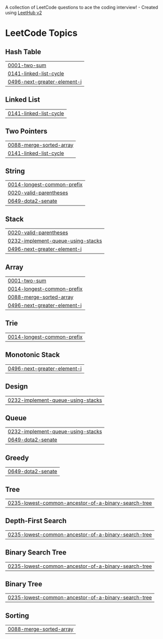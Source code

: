 A collection of LeetCode questions to ace the coding interview! - Created using [LeetHub v2](https://github.com/arunbhardwaj/LeetHub-2.0)
<!---LeetCode Topics Start-->
# LeetCode Topics
## Hash Table
|  |
| ------- |
| [0001-two-sum](https://github.com/Arushigh21/LeetCode/tree/master/0001-two-sum) |
| [0141-linked-list-cycle](https://github.com/Arushigh21/LeetCode/tree/master/0141-linked-list-cycle) |
| [0496-next-greater-element-i](https://github.com/Arushigh21/LeetCode/tree/master/0496-next-greater-element-i) |
## Linked List
|  |
| ------- |
| [0141-linked-list-cycle](https://github.com/Arushigh21/LeetCode/tree/master/0141-linked-list-cycle) |
## Two Pointers
|  |
| ------- |
| [0088-merge-sorted-array](https://github.com/Arushigh21/LeetCode/tree/master/0088-merge-sorted-array) |
| [0141-linked-list-cycle](https://github.com/Arushigh21/LeetCode/tree/master/0141-linked-list-cycle) |
## String
|  |
| ------- |
| [0014-longest-common-prefix](https://github.com/Arushigh21/LeetCode/tree/master/0014-longest-common-prefix) |
| [0020-valid-parentheses](https://github.com/Arushigh21/LeetCode/tree/master/0020-valid-parentheses) |
| [0649-dota2-senate](https://github.com/Arushigh21/LeetCode/tree/master/0649-dota2-senate) |
## Stack
|  |
| ------- |
| [0020-valid-parentheses](https://github.com/Arushigh21/LeetCode/tree/master/0020-valid-parentheses) |
| [0232-implement-queue-using-stacks](https://github.com/Arushigh21/LeetCode/tree/master/0232-implement-queue-using-stacks) |
| [0496-next-greater-element-i](https://github.com/Arushigh21/LeetCode/tree/master/0496-next-greater-element-i) |
## Array
|  |
| ------- |
| [0001-two-sum](https://github.com/Arushigh21/LeetCode/tree/master/0001-two-sum) |
| [0014-longest-common-prefix](https://github.com/Arushigh21/LeetCode/tree/master/0014-longest-common-prefix) |
| [0088-merge-sorted-array](https://github.com/Arushigh21/LeetCode/tree/master/0088-merge-sorted-array) |
| [0496-next-greater-element-i](https://github.com/Arushigh21/LeetCode/tree/master/0496-next-greater-element-i) |
## Trie
|  |
| ------- |
| [0014-longest-common-prefix](https://github.com/Arushigh21/LeetCode/tree/master/0014-longest-common-prefix) |
## Monotonic Stack
|  |
| ------- |
| [0496-next-greater-element-i](https://github.com/Arushigh21/LeetCode/tree/master/0496-next-greater-element-i) |
## Design
|  |
| ------- |
| [0232-implement-queue-using-stacks](https://github.com/Arushigh21/LeetCode/tree/master/0232-implement-queue-using-stacks) |
## Queue
|  |
| ------- |
| [0232-implement-queue-using-stacks](https://github.com/Arushigh21/LeetCode/tree/master/0232-implement-queue-using-stacks) |
| [0649-dota2-senate](https://github.com/Arushigh21/LeetCode/tree/master/0649-dota2-senate) |
## Greedy
|  |
| ------- |
| [0649-dota2-senate](https://github.com/Arushigh21/LeetCode/tree/master/0649-dota2-senate) |
## Tree
|  |
| ------- |
| [0235-lowest-common-ancestor-of-a-binary-search-tree](https://github.com/Arushigh21/LeetCode/tree/master/0235-lowest-common-ancestor-of-a-binary-search-tree) |
## Depth-First Search
|  |
| ------- |
| [0235-lowest-common-ancestor-of-a-binary-search-tree](https://github.com/Arushigh21/LeetCode/tree/master/0235-lowest-common-ancestor-of-a-binary-search-tree) |
## Binary Search Tree
|  |
| ------- |
| [0235-lowest-common-ancestor-of-a-binary-search-tree](https://github.com/Arushigh21/LeetCode/tree/master/0235-lowest-common-ancestor-of-a-binary-search-tree) |
## Binary Tree
|  |
| ------- |
| [0235-lowest-common-ancestor-of-a-binary-search-tree](https://github.com/Arushigh21/LeetCode/tree/master/0235-lowest-common-ancestor-of-a-binary-search-tree) |
## Sorting
|  |
| ------- |
| [0088-merge-sorted-array](https://github.com/Arushigh21/LeetCode/tree/master/0088-merge-sorted-array) |
<!---LeetCode Topics End-->